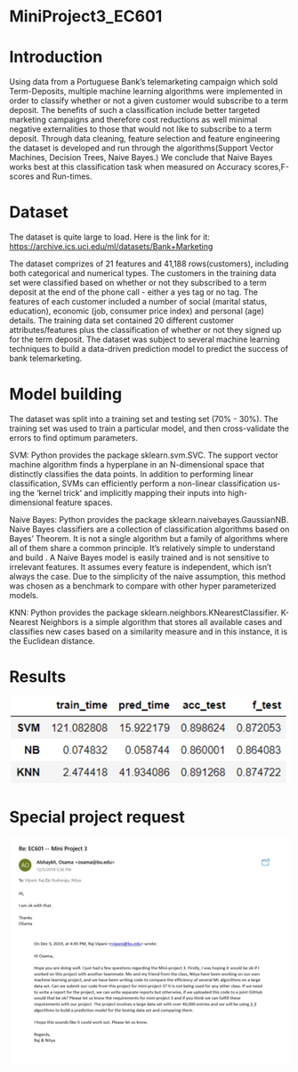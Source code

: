 # MiniProject3_EC601

# Introduction 
Using data from a Portuguese Bank’s telemarketing campaign which sold Term-Deposits, multiple machine learning algorithms were implemented in order to classify whether or not a given customer would subscribe to a term deposit. The benefits of such a classification include better targeted marketing campaigns and therefore cost reductions as well minimal negative externalities to those that would not like to subscribe to a term deposit. Through data cleaning, feature selection and feature engineering the dataset is developed and run through the algorithms(Support Vector Machines, Decision Trees, Naive Bayes.) We conclude that Naive Bayes works best at this classification task when measured on Accuracy scores,F-scores and Run-times.

# Dataset
The dataset is quite large to load. Here is the link for it:
https://archive.ics.uci.edu/ml/datasets/Bank+Marketing 


The dataset comprizes of 21 features and 41,188 rows(customers), including both categorical and numerical types. The customers in the training data set were classified based on whether or not they subscribed to a term deposit at the
end of the phone call - either a yes tag or no tag. The features of each customer included a number of
social (marital status, education), economic (job, consumer price index) and personal (age)
details. The training data set contained 20 different customer attributes/features plus the
classification of whether or not they signed up for the term deposit. The dataset was subject
to several machine learning techniques to build a data-driven prediction model to predict
the success of bank telemarketing.


 # Model building
The dataset was split into a training set and testing set (70% - 30%). The training set
was used to train a particular model, and then cross-validate the errors to find optimum
parameters.

SVM:
Python provides the package sklearn.svm.SVC. The support vector machine algorithm finds
a hyperplane in an N-dimensional space that distinctly classifies the data points. In addition
to performing linear classification, SVMs can efficiently perform a non-linear classification us-
ing the ‘kernel trick’ and implicitly mapping their inputs into high-dimensional feature spaces.

Naive Bayes:
Python provides the package sklearn.naivebayes.GaussianNB. Naive Bayes classifiers are a
collection of classification algorithms based on Bayes’ Theorem. It is not a single algorithm
but a family of algorithms where all of them share a common principle. It’s relatively simple
to understand and build . A Naive Bayes model is easily trained and is not sensitive to
irrelevant features. It assumes every feature is independent, which isn’t always the case.
Due to the simplicity of the naive assumption, this method was chosen as a benchmark to
compare with other hyper parameterized models.

KNN:
Python provides the package sklearn.neighbors.KNearestClassifier. K-Nearest Neighbors is a
simple algorithm that stores all available cases and classifies new cases based on a similarity
measure and in this instance, it is the Euclidean distance.

# Results
<img src = "https://github.com/NityaRaju/MiniProject3_EC601/blob/master/Screen%20Shot%202019-12-06%20at%203.44.01%20PM.png">

# Special project request

<img src = "https://github.com/NityaRaju/MiniProject3_EC601/blob/master/email.jpg">
